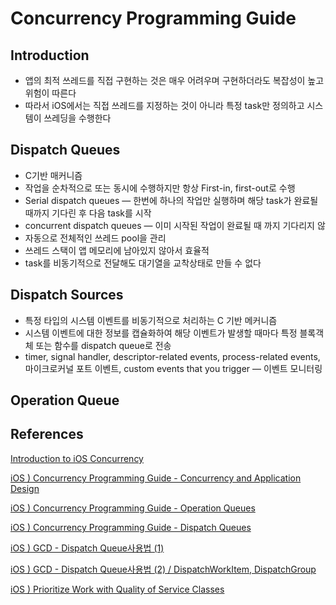 # Concurrency Programming Guide

## Introduction

- 앱의 최적 쓰레드를 직접 구현하는 것은 매우 어려우며 구현하더라도 복잡성이 높고 위험이 따른다
- 따라서 iOS에서는 직접 쓰레드를 지정하는 것이 아니라 특정 task만 정의하고 시스템이 쓰레딩을 수행한다

## Dispatch Queues

- C기반 매커니즘
- 작업을 순차적으로 또는 동시에 수행하지만 항상 First-in, first-out로 수행
- Serial dispatch queues — 한번에 하나의 작업만 실행하며 해당 task가 완료될 때까지 기다린 후 다음 task를 시작
- concurrent dispatch queues — 이미 시작된 작업이 완료될 때 까지 기다리지 않
- 자동으로 전체적인 쓰레드 pool을 관리
- 쓰레드 스택이 앱 메모리에 남아있지 않아서 효율적
- task를 비동기적으로 전달해도 대기열을 교착상태로 만들 수 없다

## Dispatch Sources

- 특정 타입의 시스템 이벤트를 비동기적으로 처리하는 C 기반 메커니즘
- 시스템 이벤트에 대한 정보를 캡슐화하여 해당 이벤트가 발생할 때마다 특정 블록객체 또는 함수를 dispatch queue로 전송
- timer, signal handler, descriptor-related events, process-related events, 마이크로커널 포트 이벤트, custom events that you trigger — 이벤트 모니터링

## Operation Queue

## References

[Introduction to iOS Concurrency](https://medium.com/shakuro/introduction-to-ios-concurrency-a5db1cf18fa6)

[iOS ) Concurrency Programming Guide - Concurrency and Application Design](https://zeddios.tistory.com/509)

[iOS ) Concurrency Programming Guide - Operation Queues](https://zeddios.tistory.com/510)

[iOS ) Concurrency Programming Guide - Dispatch Queues](https://zeddios.tistory.com/513)

[iOS ) GCD - Dispatch Queue사용법 (1)](https://zeddios.tistory.com/516)

[iOS ) GCD - Dispatch Queue사용법 (2) / DispatchWorkItem, DispatchGroup](https://zeddios.tistory.com/520)

[iOS ) Prioritize Work with Quality of Service Classes](https://zeddios.tistory.com/521)